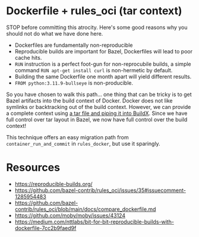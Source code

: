 # Dockerfile + rules_oci (tar context)

STOP before committing this atrocity. Here's some good reasons why you should not do what we have done here.

- Dockerfiles are fundamentally non-reproducible
- Reproducible builds are important for Bazel, Dockerfiles will lead to poor cache hits.
- `RUN` instruction is a perfect foot-gun for non-reprocubile builds, a simple command `RUN apt-get install curl` is non-hermetic by default.
- Building the same Dockerfile one month apart will yield different results.
- `FROM python:3.11.9-bullseye` is non-producible.

So you have chosen to walk this path... one thing that can be tricky is to get Bazel artifacts into the build context of Docker. Docker does not like symlinks or backtracking out of the build context. However, we can provide a complete context using [a tar file and piping it into BuildX](https://docs.docker.com/build/concepts/context/#local-tarballs). Since we have full control over tar layout in Bazel, we now have full control over the build context!

This technique offers an easy migration path from `container_run_and_commit` in `rules_docker`, but use it sparingly.

# Resources

- https://reproducible-builds.org/
- https://github.com/bazel-contrib/rules_oci/issues/35#issuecomment-1285954483
- https://github.com/bazel-contrib/rules_oci/blob/main/docs/compare_dockerfile.md
- https://github.com/moby/moby/issues/43124
- https://medium.com/nttlabs/bit-for-bit-reproducible-builds-with-dockerfile-7cc2b9faed9f
